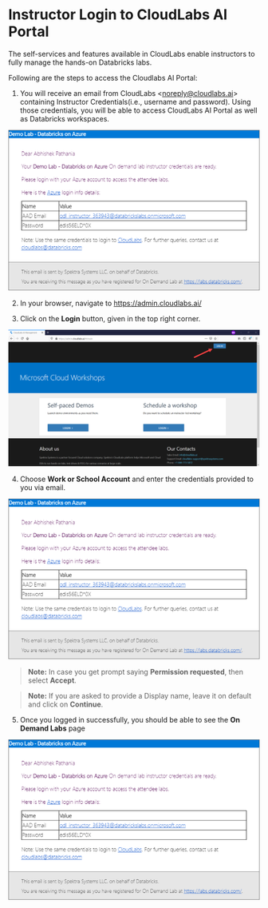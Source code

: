# Instructor Login to CloudLabs AI Portal 

The self-services and features available in CloudLabs enable instructors to fully manage the hands-on Databricks labs. 

Following are the steps to access the Cloudlabs AI Portal:

1. You will receive an email from CloudLabs <<noreply@cloudlabs.ai>> containing Instructor Credentials(i.e., username and password). Using those credentials, you will be able to access CloudLabs AI Portal as well as Databricks workspaces.

![](media/image0.png)

2. In your browser, navigate to https://admin.cloudlabs.ai/

3. Click on the **Login** button, given in the top right corner.

![](media/image1.png)

4. Choose **Work or School Account** and enter the credentials provided to you via email.

 ![workaccount](media/image0.png)

> **Note:** In case you get prompt saying **Permission requested**, then select **Accept**.

> **Note:** If you are asked to provide a Display name, leave it on default and click on **Continue**.
 
5. Once you logged in successfully, you should be able to see the **On Demand Labs** page

 ![ondemandlabs](media/image0.png)
